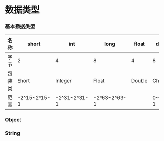 数据类型
====

### 基本数据类型 ###

 名称 | short | int | long | float | double | char | byte | bool 
 ------ | ------ | ------ | ------ | ------ | ------ | ------ | ------ | ------
 字节 | 2 | 4 | 8 | 4 | 8 | 2 | 1 | 1
 包装类 | Short | Integer | Float | Double | Character | Byte | Bool |
 范围 | -2^15~2^15-1 | -2^31~2^31-1 | -2^63~2^63-1 | | 0~2^16-1 | -128~127 | - |


### Object ###

### String ###
